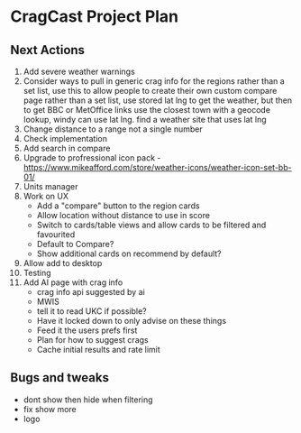 # CragCast Project Plan

## Next Actions
1. Add severe weather warnings
2. Consider ways to pull in generic crag info for the regions rather than a set list, use this to allow people to create their own custom compare page rather than a set list, use stored lat lng to get the weather, but then to get BBC or MetOffice links use the closest town with a geocode lookup, windy can use lat lng. find a weather site that uses lat lng
3. Change distance to a range not a single number
4. Check implementation
5. Add search in compare
6. Upgrade to profressional icon pack - https://www.mikeafford.com/store/weather-icons/weather-icon-set-bb-01/
7. Units manager
8. Work on UX
    - Add a "compare" button to the region cards
    - Allow location without distance to use in score
    - Switch to cards/table views and allow cards to be filtered and favourited
    - Default to Compare?
    - Show additional cards on recommend by default?
9. Allow add to desktop
10. Testing
11. Add AI page with crag info
    - crag info api suggested by ai
    - MWIS
    - tell it to read UKC if possible?
    - Have it locked down to only advise on these things
    - Feed it the users prefs first
    - Plan for how to suggest crags
    - Cache initial results and rate limit

## Bugs and tweaks
- dont show then hide when filtering
- fix show more
- logo




